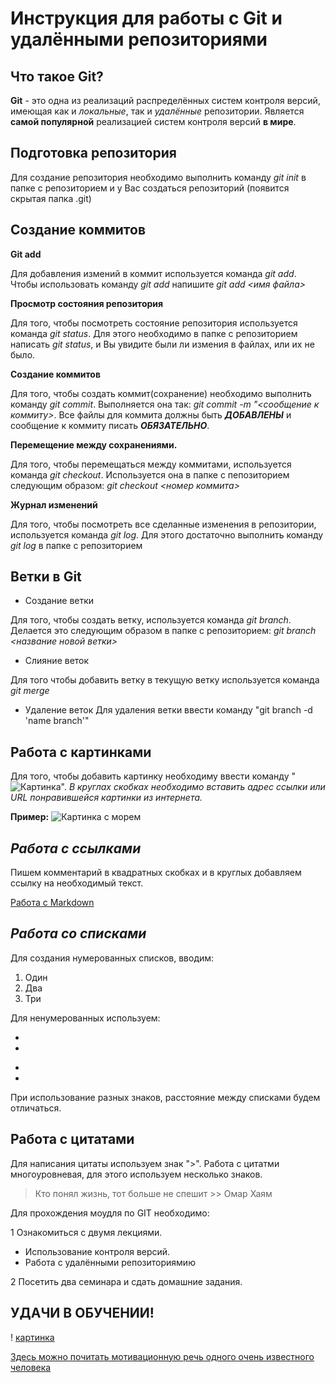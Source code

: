 # Инструкция для работы с Git и удалёнными репозиториями

## Что такое Git?

**Git** - это одна из реализаций распределённых систем контроля версий, имеющая как и *локальные*, так и *удалённые* репозитории. Является **самой популярной** реализацией систем контроля версий **в мире**.

## Подготовка репозитория
Для создание репозитория необходимо выполнить команду *git init*  в папке с репозиторием и у Вас создаться репозиторий (появится скрытая папка .git)

## Создание коммитов

**Git add**

Для добавления измений в коммит используется команда *git add*. Чтобы использовать команду *git add* напишите *git add <имя файла>*

**Просмотр состояния репозитория**

Для того, чтобы посмотреть состояние репозитория используется команда *git status*. Для этого необходимо в папке с репозиторием написать *git status*, и Вы увидите были ли измения в файлах, или их не было.

**Создание коммитов**

Для того, чтобы создать коммит(сохранение) необходимо выполнить команду *git commit*. Выполняется она так: *git commit -m "<сообщение к коммиту>*. Все файлы для коммита должны быть ***ДОБАВЛЕНЫ*** и сообщение к коммиту писать ***ОБЯЗАТЕЛЬНО***.

**Перемещение между сохранениями.**

Для того, чтобы перемещаться между коммитами, используется команда *git checkout*. Используется она в папке с пепозиторием следующим образом: *git checkout <номер коммита>*

**Журнал изменений**

Для того, чтобы посмотреть все сделанные изменения в репозитории, используется команда *git log*. Для этого достаточно выполнить команду *git log* в папке с репозиторием

## Ветки в Git

* Создание ветки

Для того, чтобы создать ветку, используется команда *git branch*. Делается это следующим образом в папке с репозиторием: *git branch <название новой ветки>*

* Слияние веток

Для того чтобы добавить ветку в текущую ветку используется команда *git merge <name branch>*

* Удаление веток
Для удаления ветки ввести команду "git branch -d 'name branch'"

## Работа с картинками

Для того, чтобы добавить картинку необходиму ввести команду "![Картинка]()". 
*В круглах скобках необходимо вставить адрес ссылки или URL понравившейся картинки из интернета.* 

**Пример:**
![Картинка с морем](https://pw.artfile.me/wallpaper/30-11-2017/650x407/priroda-voshody-zakaty-sea-pesok-sunset--1272319.jpg)

## *Работа с ссылками*

Пишем комментарий в квадратных скобках и в круглых добавляем ссылку на необходимый текст.

[Работа с Markdown](https://texterra.ru/blog/ischerpyvayushchaya-shpargalka-po-sintaksisu-razmetki-markdown-na-zametku-avtoram-veb-razrabotchikam.html)

## *Работа со списками*

Для создания нумерованных списков, вводим:

1. Один
2. Два
3. Три

Для ненумерованных используем:

*
*
+
+

При использование разных знаков, расстояние между списками будем отличаться.

## Работа с цитатами

Для написания цитаты используем знак ">". Работа с цитатми многоуровневая, для этого используем несколько знаков.

> Кто понял жизнь, тот больше не спешит
                          >> Омар Хаям

Для прохождения моудля по GIT необходимо:

1 Ознакомиться с двумя лекциями.

* Использование контроля версий.
* Работа с удалёнными репозиториямию

2 Посетить два семинара  и сдать домашние задания.

## УДАЧИ В ОБУЧЕНИИ!

! [картинка](http://korea365.ru/wp-content/uploads/2013/04/hwaitingfighting_thumb-300x300.jpg)

[Здесь можно почитать мотивационную речь одного очень известного человека](https://hochu.ua/cat-razvitie/lichnostnyiy-rost/article-89341-motiviruyuschaya-rech-arnolda-shvartseneggera-kotoruyu-stoit-prochitat-vsem/)







